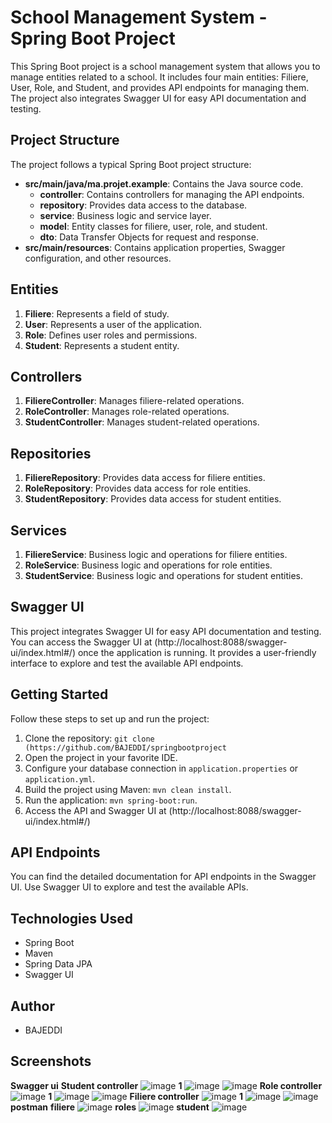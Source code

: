 
# School Management System - Spring Boot Project

This Spring Boot project is a school management system that allows you to manage entities related to a school. It includes four main entities: Filiere, User, Role, and Student, and provides API endpoints for managing them. The project also integrates Swagger UI for easy API documentation and testing.


## Project Structure

The project follows a typical Spring Boot project structure:

- **src/main/java/ma.projet.example**: Contains the Java source code.
  - **controller**: Contains controllers for managing the API endpoints.
  - **repository**: Provides data access to the database.
  - **service**: Business logic and service layer.
  - **model**: Entity classes for filiere, user, role, and student.
  - **dto**: Data Transfer Objects for request and response.
- **src/main/resources**: Contains application properties, Swagger configuration, and other resources.

## Entities

1. **Filiere**: Represents a field of study.
2. **User**: Represents a user of the application.
3. **Role**: Defines user roles and permissions.
4. **Student**: Represents a student entity.

## Controllers

1. **FiliereController**: Manages filiere-related operations.
2. **RoleController**: Manages role-related operations.
3. **StudentController**: Manages student-related operations.

## Repositories

1. **FiliereRepository**: Provides data access for filiere entities.
2. **RoleRepository**: Provides data access for role entities.
3. **StudentRepository**: Provides data access for student entities.

## Services

1. **FiliereService**: Business logic and operations for filiere entities.
2. **RoleService**: Business logic and operations for role entities.
3. **StudentService**: Business logic and operations for student entities.

## Swagger UI

This project integrates Swagger UI for easy API documentation and testing. You can access the Swagger UI at (http://localhost:8088/swagger-ui/index.html#/) once the application is running. It provides a user-friendly interface to explore and test the available API endpoints.

## Getting Started

Follow these steps to set up and run the project:

1. Clone the repository: `git clone (https://github.com/BAJEDDI/springbootproject`
2. Open the project in your favorite IDE.
3. Configure your database connection in `application.properties` or `application.yml`.
4. Build the project using Maven: `mvn clean install`.
5. Run the application: `mvn spring-boot:run`.
6. Access the API and Swagger UI at (http://localhost:8088/swagger-ui/index.html#/)

## API Endpoints

You can find the detailed documentation for API endpoints in the Swagger UI. Use Swagger UI to explore and test the available APIs.

## Technologies Used

- Spring Boot
- Maven
- Spring Data JPA
- Swagger UI

## Author

- BAJEDDI

## Screenshots
**Swagger ui**
**Student controller**
![image](https://github.com/BAJEDDI/springbootproject/assets/147507670/e9842238-addb-4fd8-b0be-4f04bf9b5101)
**1**
![image](https://github.com/BAJEDDI/springbootproject/assets/147507670/26e44e51-cd02-4908-9f9b-2b284be175fa)
![image](https://github.com/BAJEDDI/springbootproject/assets/147507670/b85f1fdb-86aa-4c2c-896d-98527ce555a9)
**Role controller**
![image](https://github.com/BAJEDDI/springbootproject/assets/147507670/bc96c852-ea83-4aa7-a99c-ddc788620f7d)
**1**
![image](https://github.com/BAJEDDI/springbootproject/assets/147507670/fe37b093-d6cc-4171-9243-4dd4902e78c8)
![image](https://github.com/BAJEDDI/springbootproject/assets/147507670/a8f07c5c-cc64-4513-a7b1-8b1e13f4f18d)
**Filiere controller**
![image](https://github.com/BAJEDDI/springbootproject/assets/147507670/a66e7d8b-6648-44ca-89d9-fed00f05f0cc)
**1**
![image](https://github.com/BAJEDDI/springbootproject/assets/147507670/5ad14a36-bf6a-4aa8-896a-087d1e75d44f)
![image](https://github.com/BAJEDDI/springbootproject/assets/147507670/5bbcb751-714d-4397-bb91-176890a46c5f)
**postman**
   **filiere**
![image](https://github.com/BAJEDDI/springbootproject/assets/147507670/f8c74b91-c66b-4ece-823d-f062ef579143)
   **roles**
![image](https://github.com/BAJEDDI/springbootproject/assets/147507670/6406148e-029c-4dec-906c-2a0e4c055ed8)
**student**
![image](https://github.com/BAJEDDI/springbootproject/assets/147507670/5d0d6b42-d9c1-4c64-9441-4fb435376ee9)


